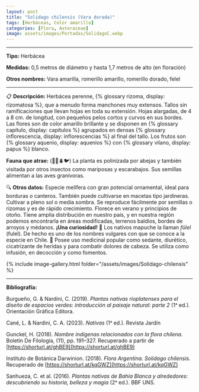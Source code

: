```yaml
---
layout: post
title: "Solidago chilensis (Vara dorada)"
tags: [Herbáceas, Color amarillo]
categories: [Flora, Asteraceae]
image: assets/images/Portadas/SolidagoC.webp
---
```


***

**Tipo:** Herbácea

**Medidas:** 0,5 metros de diámetro y hasta 1,7 metros de alto (en floración)

**Otros nombres:** Vara amarilla, romerillo amarillo, romerillo dorado, felel

***

📋 **Descripción:** Herbácea perenne, {% glossary rizoma, display: rizomatosa %}, que a menudo forma manchones muy extensos. Tallos sin ramificaciones que llevan hojas en toda su extensión. Hojas alargadas, de 4 a 8 cm. de longitud, con pequeños pelos cortos y curvos en sus bordes. Las flores son de color amarillo brillante y se disponen en {% glossary capítulo, display: capítulos %} agrupados en densas {% glossary inflorescencia, display: inflorescencias %} al final del tallo. Los frutos son {% glossary aquenio, display: aquenios %} con {% glossary vilano, display: papus %} blanco.

**Fauna que atrae:** (🦋🐝🪲🐦) La planta es polinizada por abejas y también visitada por otros insectos como mariposas y escarabajos. Sus semillas alimentan a las aves granívoras.

🔍 **Otros datos:** Especie melífera con gran potencial ornamental, ideal para borduras o canteros. También puede cultivarse en macetas tipo jardineras. Cultivar a pleno sol o media sombra. Se reproduce fácilmente por semillas o rizomas y es de rápido crecimiento. Florece en verano y principios de otoño. Tiene amplia distribución en nuestro país, y en nuestra región podemos encontrarla en áreas modificadas, terrenos baldíos, bordes de arroyos y médanos.
**¡Una curiosidad!** 👀 Los nativos mapuche la llaman *fülel* (fulel). De hecho es uno de los nombres vulgares con que se conoce a la especie en Chile.
👀 Posee uso medicinal popular como sedante, diurético, cicatrizante de heridas y para combatir dolores de cabeza. Se utiliza como infusión, en decocción y como fomentos.

 {% include image-gallery.html folder="/assets/images/Solidago-chilensis" %}

***

**Bibliografía:**

Burgueño, G. & Nardini, C. (2019). *Plantas nativas rioplatenses para el diseño de espacios verdes: introducción al paisaje natural: parte 2* (1ᵃ ed.). Orientación Gráfica Editora.

Cané, L. & Nardini, C. A. (2023). *Nativas* (1ᵃ ed.). Revista Jardín

Gunckel, H. (2018). *Nombre indígenas relacionados con la flora chilena.* Boletín De Filología, (11), pp. 191–327. Recuperado a partir de 
[https://shorturl.at/ghBE9](https://shorturl.at/ghBE9)

Instituto de Botánica Darwinion. (2018). *Flora Argentina. Solidago chilensis*. Recuperado de 
[https://shorturl.at/kqGWZ](https://shorturl.at/kqGWZ)

Sanhueza, C. et al. (2016). *Plantas nativas de Bahía Blanca y alrededores: descubriendo su historia, belleza y magia* (2ᵃ ed.). BBF UNS.
